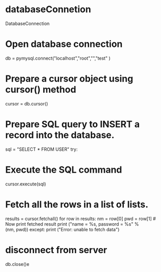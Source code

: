 # databaseConnetion
DatabaseConnection


# Open database connection
db = pymysql.connect("localhost","root","","test" )

# Prepare a cursor object using cursor() method
cursor = db.cursor()

# Prepare SQL query to INSERT a record into the database.
sql = "SELECT * FROM USER" 
try:
   # Execute the SQL command
   cursor.execute(sql)
   # Fetch all the rows in a list of lists.
   results = cursor.fetchall()
   for row in results:
      nm = row[0]
      pwd = row[1]
      # Now print fetched result
      print ("name = %s, password = %s" % \
             (nm, pwd))
except:
   print ("Error: unable to fetch data")

# disconnect from server
db.close()e

